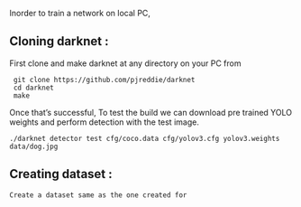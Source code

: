 Inorder to train a network on local PC, 

## Cloning darknet :
  First clone and make darknet at any directory on your PC from
  ```
   git clone https://github.com/pjreddie/darknet
   cd darknet
   make
```
Once that’s successful, To test the build we can download pre trained YOLO weights and perform detection with the test image.
```
./darknet detector test cfg/coco.data cfg/yolov3.cfg yolov3.weights data/dog.jpg
```
## Creating dataset :
    Create a dataset same as the one created for 
